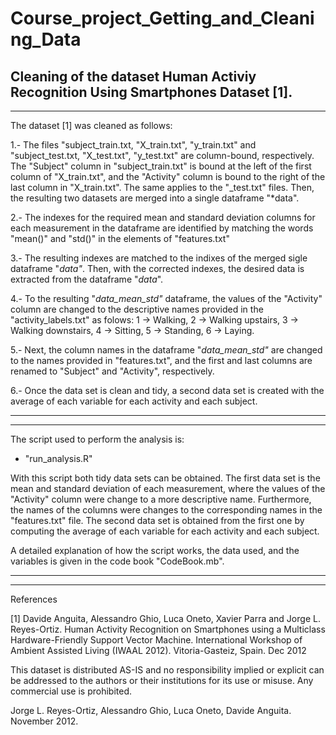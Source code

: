 # Course_project_Getting_and_Cleaning_Data

Cleaning of the dataset Human Activiy Recognition Using Smartphones Dataset [1].
---------------------------------------------------------------------------------------
---------------------------------------------------------------------------------------

The dataset [1] was cleaned as follows:

  1.- The files "subject_train.txt, "X_train.txt", "y_train.txt" and "subject_test.txt, "X_test.txt", "y_test.txt" are
      column-bound, respectively. The "Subject" column in "subject_train.txt" is bound at the left of the first column 
      of "X_train.txt", and the "Activity" column is bound to the right of the last column in "X_train.txt". 
      The same applies to the "\_test.txt" files. Then, the resulting two datasets are merged into a single dataframe "*data".
  
  2.- The indexes for the required mean and standard deviation columns for each measurement in the dataframe are
      identified by matching the words "mean()" and "std()" in the elements of "features.txt"
      
  3.- The resulting indexes are matched to the indixes of the merged sigle dataframe "*data"*. Then, with the corrected indexes,
      the desired data is extracted from the dataframe "*data*".
      
  4.- To the resulting "*data_mean_std"* dataframe, the values of the "Activity" column are changed to the descriptive names
      provided in the "activity_labels.txt" as folows:
       1 -> Walking,
       2 -> Walking upstairs,
       3 -> Walking downstairs,
       4 -> Sitting,
       5 -> Standing,
       6 -> Laying.
       
  5.- Next, the column names in the dataframe "*data_mean_std"* are changed to the names provided in "features.txt", and the first
      and last columns are renamed to "Subject" and "Activity", respectively.
      
  6.-  Once the data set is clean and tidy, a second data set is created with the average of each variable for each activity and each subject.
  
  ------------------------------------------------------
  ------------------------------------------------------

The script used to perform the analysis is:

- "run_analysis.R"

With this script both tidy data sets can be obtained. The first data set is the mean and standard deviation of each measurement, where the values of
the "Activity" column were change to a more descriptive name. Furthermore, the names of the columns were changes to the corresponding names in the 
"features.txt" file. The second data set is obtained from the first one by computing the average of each variable for each activity and each subject.

A detailed explanation of how the script works, the data used, and the variables is given in the code book "CodeBook.mb".


-------------------------------------------------------
-------------------------------------------------------
References

[1] Davide Anguita, Alessandro Ghio, Luca Oneto, Xavier Parra and Jorge L. Reyes-Ortiz. Human Activity Recognition 
on Smartphones using a Multiclass Hardware-Friendly Support Vector Machine. International Workshop of 
Ambient Assisted Living (IWAAL 2012). Vitoria-Gasteiz, Spain. Dec 2012

This dataset is distributed AS-IS and no responsibility implied or explicit can be addressed to the authors or their 
institutions for its use or misuse. Any commercial use is prohibited.

Jorge L. Reyes-Ortiz, Alessandro Ghio, Luca Oneto, Davide Anguita. November 2012.
